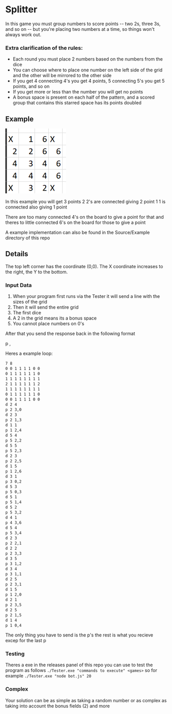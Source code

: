 # Splitter

In this game you must group numbers to score points -- two 2s, three 3s, and so on -- but you're placing two numbers at a time, so things won't always work out.

### Extra clarification of the rules:

- Each round you must place 2 numbers based on the numbers from the dice
- You can choose where to place one number on the left side of the grid and the other will be mirrored to the other side
- If you get 4 connecting 4's you get 4 points, 5 connecting 5's you get 5 points, and so on
- If you get more or less than the number you will get no points
- A bonus space is present on each half of the pattern, and a scored group that contains this starred space has its points doubled

## Example

![alt text](image.png)

In this example you will get 3 points
2 2's are connected giving 2 point
1 1 is connected also giving 1 point

There are too many connected 4's on the board to give a point for that and theres to little connected 6's on the board for those to give a point

A example implementation can also be found in the Source/Example directory of this repo

## Details

The top left corner has the coordinate (0,0). The X coordinate increases to the right, the Y to the bottom.

### Input Data

1. When your program first runs via the Tester it will send a line with the sizes of the grid <width> <height> 
2. Then it will send the entire grid
3. The first dice
4. A 2 in the grid means its a bonus space
5. You cannot place numbers on 0's

After that you send the response back in the following format

p <number> <x>,<y>

Heres a example loop:

```
7 8
0 0 1 1 1 1 0 0
0 1 1 1 1 1 1 0
1 1 1 1 1 1 1 1
2 1 1 1 1 1 1 2
1 1 1 1 1 1 1 1
0 1 1 1 1 1 1 0
0 0 1 1 1 1 0 0
d 2 4
p 2 3,0
d 2 3
p 2 1,3
d 1 1
p 1 2,4
d 5 4
p 5 2,2
d 5 5
p 5 2,3
d 2 3
p 2 2,5
d 1 5
p 1 2,6
d 3 1
p 3 0,2
d 5 3
p 5 0,3
d 5 1
p 5 1,4
d 5 2
p 5 3,2
d 4 1
p 4 3,6
d 5 4
p 5 3,4
d 2 3
p 2 2,1
d 2 2
p 2 3,3
d 3 5
p 3 1,2
d 3 4
p 3 1,1
d 2 5
p 2 3,1
d 1 5
p 1 2,0
d 2 1
p 2 3,5
d 2 5
p 2 1,5
d 1 4
p 1 0,4
```

The only thing you have to send is the p's the rest is what you recieve excep for the last p


### Testing

Theres a exe in the releases panel of this repo you can use to test the program as follows `./Tester.exe "commands to execute" <games>` so for example `./Tester.exe "node bot.js" 20`

### Complex

Your solution can be as simple as taking a random number or as complex as taking into account the bonus fields (2) and more
